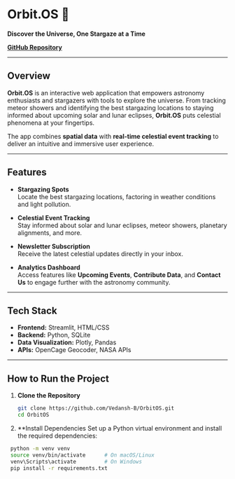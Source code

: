 # **Orbit.OS** 🌌  

**Discover the Universe, One Stargaze at a Time**  

[**GitHub Repository**](https://github.com/Vedansh-B/OrbitOS)  

---

## **Overview**  

**Orbit.OS** is an interactive web application that empowers astronomy enthusiasts and stargazers with tools to explore the universe. From tracking meteor showers and identifying the best stargazing locations to staying informed about upcoming solar and lunar eclipses, **Orbit.OS** puts celestial phenomena at your fingertips.  

The app combines **spatial data** with **real-time celestial event tracking** to deliver an intuitive and immersive user experience.  

---

## **Features**  

- **Stargazing Spots**  
  Locate the best stargazing locations, factoring in weather conditions and light pollution.  

- **Celestial Event Tracking**  
  Stay informed about solar and lunar eclipses, meteor showers, planetary alignments, and more.  

- **Newsletter Subscription**  
  Receive the latest celestial updates directly in your inbox.  

- **Analytics Dashboard**  
  Access features like **Upcoming Events**, **Contribute Data**, and **Contact Us** to engage further with the astronomy community.  

---

## **Tech Stack**  

- **Frontend:** Streamlit, HTML/CSS  
- **Backend:** Python, SQLite  
- **Data Visualization:** Plotly, Pandas  
- **APIs:** OpenCage Geocoder, NASA APIs  

---

## **How to Run the Project**  

1. **Clone the Repository**  
   ```bash
   git clone https://github.com/Vedansh-B/OrbitOS.git
   cd OrbitOS
   
2. **Install Dependencies
Set up a Python virtual environment and install the required dependencies:
  ```bash
   python -m venv venv
   source venv/bin/activate      # On macOS/Linux
   venv\Scripts\activate         # On Windows
   pip install -r requirements.txt


